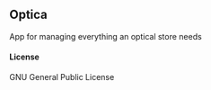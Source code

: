 ## Optica

App for managing everything an optical store needs

#### License

GNU General Public License